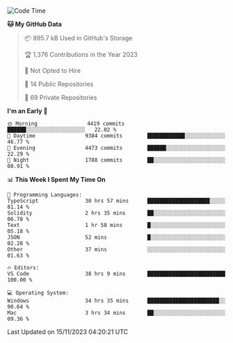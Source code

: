 <!--START_SECTION:waka-->
![Code Time](http://img.shields.io/badge/Code%20Time-4%2C885%20hrs%208%20mins-blue)

**🐱 My GitHub Data** 

> 📦 895.7 kB Used in GitHub's Storage 
 > 
> 🏆 1,376 Contributions in the Year 2023
 > 
> 🚫 Not Opted to Hire
 > 
> 📜 14 Public Repositories 
 > 
> 🔑 69 Private Repositories 
 > 
**I'm an Early 🐤** 

```text
🌞 Morning                4419 commits        ██████░░░░░░░░░░░░░░░░░░░   22.02 % 
🌆 Daytime                9384 commits        ████████████░░░░░░░░░░░░░   46.77 % 
🌃 Evening                4473 commits        ██████░░░░░░░░░░░░░░░░░░░   22.29 % 
🌙 Night                  1788 commits        ██░░░░░░░░░░░░░░░░░░░░░░░   08.91 % 
```


📊 **This Week I Spent My Time On** 

```text
💬 Programming Languages: 
TypeScript               30 hrs 57 mins      ████████████████████░░░░░   81.14 % 
Solidity                 2 hrs 35 mins       ██░░░░░░░░░░░░░░░░░░░░░░░   06.78 % 
Text                     1 hr 58 mins        █░░░░░░░░░░░░░░░░░░░░░░░░   05.18 % 
JSON                     52 mins             █░░░░░░░░░░░░░░░░░░░░░░░░   02.28 % 
Other                    37 mins             ░░░░░░░░░░░░░░░░░░░░░░░░░   01.63 % 

🔥 Editors: 
VS Code                  38 hrs 9 mins       █████████████████████████   100.00 % 

💻 Operating System: 
Windows                  34 hrs 35 mins      ███████████████████████░░   90.64 % 
Mac                      3 hrs 34 mins       ██░░░░░░░░░░░░░░░░░░░░░░░   09.36 % 
```


 Last Updated on 15/11/2023 04:20:21 UTC
<!--END_SECTION:waka-->

